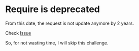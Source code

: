 # Require is deprecated

From this date, the request is not update anymore by 2 years.

Check [Issue](https://github.com/request/request/issues/3142)

So, for not wasting time, I will skip this challenge.
